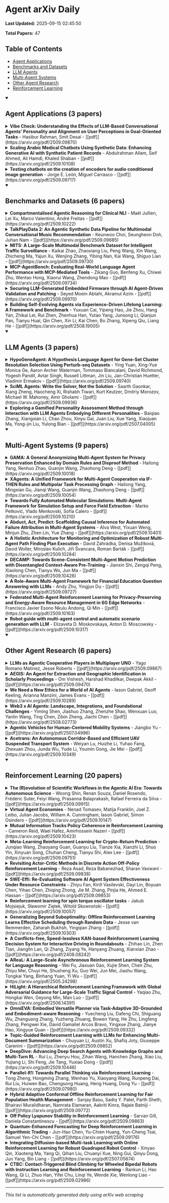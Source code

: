 # Agent arXiv Daily

**Last Updated:** 2025-09-15 02:45:50

**Total Papers:** 47

## Table of Contents

- [Agent Applications](#agent-applications)
- [Benchmarks and Datasets](#benchmarks-and-datasets)
- [LLM Agents](#llm-agents)
- [Multi-Agent Systems](#multi-agent-systems)
- [Other Agent Research](#other-agent-research)
- [Reinforcement Learning](#reinforcement-learning)

<details open>
<summary><h2>Agent Applications (3 papers)</h2></summary>

<details>
<summary><strong>Vibe Check: Understanding the Effects of LLM-Based Conversational Agents' Personality and Alignment on User Perceptions in Goal-Oriented Tasks</strong> - Hasibur Rahman, Smit Desai - [[pdf]](https://arxiv.org/pdf/2509.09870)</summary>

**Abstract:** Large language models (LLMs) enable conversational agents (CAs) to express distinctive personalities, raising new questions about how such designs shape user perceptions. This study investigates how personality expression levels and user-agent personality alignment influence perceptions in goal-oriented tasks. In a between-subjects experiment (N=150), participants completed travel planning with CAs exhibiting low, medium, or high expression across the Big Five traits, controlled via our novel Trait Modulation Keys framework. Results revealed an inverted-U relationship: medium expression produced the most positive evaluations across Intelligence, Enjoyment, Anthropomorphism, Intention to Adopt, Trust, and Likeability, significantly outperforming both extremes. Personality alignment further enhanced outcomes, with Extraversion and Emotional Stability emerging as the most influential traits. Cluster analysis identified three distinct compatibility profiles, with "Well-Aligned" users reporting substantially positive perceptions. These findings demonstrate that personality expression and strategic trait alignment constitute optimal design targets for CA personality, offering design implications as LLM-based CAs become increasingly prevalent.

**arXiv ID:** 2509.09870
</details>

<details>
<summary><strong>Scaling Arabic Medical Chatbots Using Synthetic Data: Enhancing Generative AI with Synthetic Patient Records</strong> - Abdulrahman Allam, Seif Ahmed, Ali Hamdi, Khaled Shaban - [[pdf]](https://arxiv.org/pdf/2509.10108)</summary>

**Abstract:** The development of medical chatbots in Arabic is significantly constrained by the scarcity of large-scale, high-quality annotated datasets. While prior efforts compiled a dataset of 20,000 Arabic patient-doctor interactions from social media to fine-tune large language models (LLMs), model scalability and generalization remained limited. In this study, we propose a scalable synthetic data augmentation strategy to expand the training corpus to 100,000 records. Using advanced generative AI systems ChatGPT-4o and Gemini 2.5 Pro we generated 80,000 contextually relevant and medically coherent synthetic question-answer pairs grounded in the structure of the original dataset. These synthetic samples were semantically filtered, manually validated, and integrated into the training pipeline. We fine-tuned five LLMs, including Mistral-7B and AraGPT2, and evaluated their performance using BERTScore metrics and expert-driven qualitative assessments. To further analyze the effectiveness of synthetic sources, we conducted an ablation study comparing ChatGPT-4o and Gemini-generated data independently. The results showed that ChatGPT-4o data consistently led to higher F1-scores and fewer hallucinations across all models. Overall, our findings demonstrate the viability of synthetic augmentation as a practical solution for enhancing domain-specific language models in-low resource medical NLP, paving the way for more inclusive, scalable, and accurate Arabic healthcare chatbot systems.

**arXiv ID:** 2509.10108
</details>

<details>
<summary><strong>Testing chatbots on the creation of encoders for audio conditioned image generation</strong> - Jorge E. León, Miguel Carrasco - [[pdf]](https://arxiv.org/pdf/2509.09717)</summary>

**Abstract:** On one hand, recent advances in chatbots has led to a rising popularity in using these models for coding tasks. On the other hand, modern generative image models primarily rely on text encoders to translate semantic concepts into visual representations, even when there is clear evidence that audio can be employed as input as well. Given the previous, in this work, we explore whether state-of-the-art conversational agents can design effective audio encoders to replace the CLIP text encoder from Stable Diffusion 1.5, enabling image synthesis directly from sound. We prompted five publicly available chatbots to propose neural architectures to work as these audio encoders, with a set of well-explained shared conditions. Each valid suggested encoder was trained on over two million context related audio-image-text observations, and evaluated on held-out validation and test sets using various metrics, together with a qualitative analysis of their generated images. Although almost all chatbots generated valid model designs, none achieved satisfactory results, indicating that their audio embeddings failed to align reliably with those of the original text encoder. Among the proposals, the Gemini audio encoder showed the best quantitative metrics, while the Grok audio encoder produced more coherent images (particularly, when paired with the text encoder). Our findings reveal a shared architectural bias across chatbots and underscore the remaining coding gap that needs to be bridged in future versions of these models. We also created a public demo so everyone could study and try out these audio encoders. Finally, we propose research questions that should be tackled in the future, and encourage other researchers to perform more focused and highly specialized tasks like this one, so the respective chatbots cannot make use of well-known solutions and their creativity/reasoning is fully tested.

**arXiv ID:** 2509.09717
</details>

</details>

<details open>
<summary><h2>Benchmarks and Datasets (6 papers)</h2></summary>

<details>
<summary><strong>Compartmentalised Agentic Reasoning for Clinical NLI</strong> - Maël Jullien, Lei Xu, Marco Valentino, André Freitas - [[pdf]](https://arxiv.org/pdf/2509.10222)</summary>

**Abstract:** A common assumption holds that scaling data and parameters yields increasingly structured, generalisable internal representations. We interrogate this assumption in clinical natural language inference (NLI) by adopting a benchmark decomposed into four reasoning families, Causal Attribution, Compositional Grounding, Epistemic Verification, and Risk State Abstraction, and introducing CARENLI, a Compartmentalised Agentic Reasoning for Clinical NLI that separates knowledge access from principled inference. CARENLI routes each premise, statement pair to a family specific solver and enforces auditable procedures via a planner, verifier, and refiner.
Across four LLMs, CARENLI improves fidelity by up to 42 points, reaching 98.0% in Causal Attribution and 81.2% in Risk State Abstraction. Verifiers flag violations with near-ceiling reliability, while refiners correct a substantial share of epistemic errors. Remaining failures cluster in routing, identifying family classification as the main bottleneck. These results show that LLMs often retain relevant facts but default to heuristics when inference is underspecified, a dissociation CARENLI makes explicit while offering a framework for safer, auditable reasoning.

**arXiv ID:** 2509.10222
</details>

<details>
<summary><strong>TalkPlayData 2: An Agentic Synthetic Data Pipeline for Multimodal Conversational Music Recommendation</strong> - Keunwoo Choi, Seungheon Doh, Juhan Nam - [[pdf]](https://arxiv.org/pdf/2509.09685)</summary>

**Abstract:** We present TalkPlayData 2, a synthetic dataset for multimodal conversational music recommendation generated by an agentic data pipeline. In TalkPlayData 2 pipeline, multiple large language model (LLM) agents are created under various roles with specialized prompts and access to different parts of information, and the chat data is acquired by logging the conversation between the Listener LLM and the Recsys LLM. To cover various conversation scenarios, for each conversation, the Listener LLM is conditioned on a finetuned conversation goal. Finally, all the LLMs are multimodal with audio and images, allowing a simulation of multimodal recommendation and conversation. In the LLM-as-a-judge and subjective evaluation experiments, TalkPlayData 2 achieved the proposed goal in various aspects related to training a generative recommendation model for music. TalkPlayData 2 and its generation code are open-sourced at this https URL.

**arXiv ID:** 2509.09685
</details>

<details>
<summary><strong>MITS: A Large-Scale Multimodal Benchmark Dataset for Intelligent Traffic Surveillance</strong> - Kaikai Zhao, Zhaoxiang Liu, Peng Wang, Xin Wang, Zhicheng Ma, Yajun Xu, Wenjing Zhang, Yibing Nan, Kai Wang, Shiguo Lian - [[pdf]](https://arxiv.org/pdf/2509.09730)</summary>

**Abstract:** General-domain large multimodal models (LMMs) have achieved significant advances in various image-text tasks. However, their performance in the Intelligent Traffic Surveillance (ITS) domain remains limited due to the absence of dedicated multimodal datasets. To address this gap, we introduce MITS (Multimodal Intelligent Traffic Surveillance), the first large-scale multimodal benchmark dataset specifically designed for ITS. MITS includes 170,400 independently collected real-world ITS images sourced from traffic surveillance cameras, annotated with eight main categories and 24 subcategories of ITS-specific objects and events under diverse environmental conditions. Additionally, through a systematic data generation pipeline, we generate high-quality image captions and 5 million instruction-following visual question-answer pairs, addressing five critical ITS tasks: object and event recognition, object counting, object localization, background analysis, and event reasoning. To demonstrate MITS's effectiveness, we fine-tune mainstream LMMs on this dataset, enabling the development of ITS-specific applications. Experimental results show that MITS significantly improves LMM performance in ITS applications, increasing LLaVA-1.5's performance from 0.494 to 0.905 (+83.2%), LLaVA-1.6's from 0.678 to 0.921 (+35.8%), Qwen2-VL's from 0.584 to 0.926 (+58.6%), and Qwen2.5-VL's from 0.732 to 0.930 (+27.0%). We release the dataset, code, and models as open-source, providing high-value resources to advance both ITS and LMM research.

**arXiv ID:** 2509.09730
</details>

<details>
<summary><strong>MCP-AgentBench: Evaluating Real-World Language Agent Performance with MCP-Mediated Tools</strong> - Zikang Guo, Benfeng Xu, Chiwei Zhu, Wentao Hong, Xiaorui Wang, Zhendong Mao - [[pdf]](https://arxiv.org/pdf/2509.09734)</summary>

**Abstract:** The Model Context Protocol (MCP) is rapidly emerging as a pivotal open standard, designed to enhance agent-tool integration and interoperability, and is positioned to unlock a new era of powerful, interconnected, and genuinely utilitarian agentic AI. However, despite MCP's growing adoption, existing benchmarks often fail to capture real-world agent performance within this new paradigm, leading to a distorted perception of their true operational value and an inability to reliably differentiate proficiencies. To bridge this critical evaluation gap, we introduce MCP-AgentBench -- a comprehensive benchmark specifically engineered to rigorously assess language agent capabilities in MCP-mediated tool interactions. Core contributions of MCP-AgentBench include: the establishment of a robust MCP testbed comprising 33 operational servers with 188 distinct tools; the development of a benchmark featuring 600 systematically designed queries distributed across 6 distinct categories of varying interaction complexity; and the introduction of MCP-Eval, a novel outcome-oriented evaluation methodology prioritizing real-world task success. Through extensive empirical evaluation of leading language agents, we provide foundational insights. MCP-AgentBench aims to equip the research community with a standardized and reliable framework to build, validate, and advance agents capable of fully leveraging MCP's transformative benefits, thereby accelerating progress toward truly capable and interoperable AI systems.

**arXiv ID:** 2509.09734
</details>

<details>
<summary><strong>Securing LLM-Generated Embedded Firmware through AI Agent-Driven Validation and Patching</strong> - Seyed Moein Abtahi, Akramul Azim - [[pdf]](https://arxiv.org/pdf/2509.09970)</summary>

**Abstract:** Large Language Models (LLMs) show promise in generating firmware for embedded systems, but often introduce security flaws and fail to meet real-time performance constraints. This paper proposes a three-phase methodology that combines LLM-based firmware generation with automated security validation and iterative refinement in a virtualized environment. Using structured prompts, models like GPT-4 generate firmware for networking and control tasks, deployed on FreeRTOS via QEMU. These implementations are tested using fuzzing, static analysis, and runtime monitoring to detect vulnerabilities such as buffer overflows (CWE-120), race conditions (CWE-362), and denial-of-service threats (CWE-400). Specialized AI agents for Threat Detection, Performance Optimization, and Compliance Verification collaborate to improve detection and remediation. Identified issues are categorized using CWE, then used to prompt targeted LLM-generated patches in an iterative loop. Experiments show a 92.4\% Vulnerability Remediation Rate (37.3\% improvement), 95.8\% Threat Model Compliance, and 0.87 Security Coverage Index. Real-time metrics include 8.6ms worst-case execution time and 195{\mu}s jitter. This process enhances firmware security and performance while contributing an open-source dataset for future research.

**arXiv ID:** 2509.09970
</details>

<details>
<summary><strong>Building Self-Evolving Agents via Experience-Driven Lifelong Learning: A Framework and Benchmark</strong> - Yuxuan Cai, Yipeng Hao, Jie Zhou, Hang Yan, Zhikai Lei, Rui Zhen, Zhenhua Han, Yutao Yang, Junsong Li, Qianjun Pan, Tianyu Huai, Qin Chen, Xin Li, Kai Chen, Bo Zhang, Xipeng Qiu, Liang He - [[pdf]](https://arxiv.org/pdf/2508.19005)</summary>

**Abstract:** As AI advances toward general intelligence, the focus is shifting from systems optimized for static tasks to creating open-ended agents that learn continuously. In this paper, we introduce Experience-driven Lifelong Learning (ELL), a framework for building self-evolving agents capable of continuous growth through real-world interaction. The framework is built on four core principles: (1) Experience Exploration: Agents learn through continuous, self-motivated interaction with dynamic environments, navigating interdependent tasks and generating rich experiential trajectories. (2) Long-term Memory: Agents preserve and structure historical knowledge, including personal experiences, domain expertise, and commonsense reasoning, into a persistent memory system. (3) Skill Learning: Agents autonomously improve by abstracting recurring patterns from experience into reusable skills, which are actively refined and validated for application in new tasks. (4) Knowledge Internalization: Agents internalize explicit and discrete experiences into implicit and intuitive capabilities as "second nature".
We also introduce StuLife, a benchmark dataset for ELL that simulates a student's holistic college journey, from enrollment to academic and personal development, across three core phases and ten detailed sub-scenarios. StuLife is designed around three key paradigm

**arXiv ID:** 2508.19005
</details>

</details>

<details open>
<summary><h2>LLM Agents (3 papers)</h2></summary>

<details>
<summary><strong>HypoGeneAgent: A Hypothesis Language Agent for Gene-Set Cluster Resolution Selection Using Perturb-seq Datasets</strong> - Ying Yuan, Xing-Yue Monica Ge, Aaron Archer Waterman, Tommaso Biancalani, David Richmond, Yogesh Pandit, Avtar Singh, Russell Littman, Jin Liu, Jan-Christian Huetter, Vladimir Ermakov - [[pdf]](https://arxiv.org/pdf/2509.09740)</summary>

**Abstract:** Large-scale single-cell and Perturb-seq investigations routinely involve clustering cells and subsequently annotating each cluster with Gene-Ontology (GO) terms to elucidate the underlying biological programs. However, both stages, resolution selection and functional annotation, are inherently subjective, relying on heuristics and expert curation. We present HYPOGENEAGENT, a large language model (LLM)-driven framework, transforming cluster annotation into a quantitatively optimizable task. Initially, an LLM functioning as a gene-set analyst analyzes the content of each gene program or perturbation module and generates a ranked list of GO-based hypotheses, accompanied by calibrated confidence scores. Subsequently, we embed every predicted description with a sentence-embedding model, compute pair-wise cosine similarities, and let the agent referee panel score (i) the internal consistency of the predictions, high average similarity within the same cluster, termed intra-cluster agreement (ii) their external distinctiveness, low similarity between clusters, termed inter-cluster separation. These two quantities are combined to produce an agent-derived resolution score, which is maximized when clusters exhibit simultaneous coherence and mutual exclusivity. When applied to a public K562 CRISPRi Perturb-seq dataset as a preliminary test, our Resolution Score selects clustering granularities that exhibit alignment with known pathway compared to classical metrics such silhouette score, modularity score for gene functional enrichment summary. These findings establish LLM agents as objective adjudicators of cluster resolution and functional annotation, thereby paving the way for fully automated, context-aware interpretation pipelines in single-cell multi-omics studies.

**arXiv ID:** 2509.09740
</details>

<details>
<summary><strong>SciML Agents: Write the Solver, Not the Solution</strong> - Saarth Gaonkar, Xiang Zheng, Haocheng Xi, Rishabh Tiwari, Kurt Keutzer, Dmitriy Morozov, Michael W. Mahoney, Amir Gholami - [[pdf]](https://arxiv.org/pdf/2509.09936)</summary>

**Abstract:** Recent work in scientific machine learning aims to tackle scientific tasks directly by predicting target values with neural networks (e.g., physics-informed neural networks, neural ODEs, neural operators, etc.), but attaining high accuracy and robustness has been challenging. We explore an alternative view: use LLMs to write code that leverages decades of numerical algorithms. This shifts the burden from learning a solution function to making domain-aware numerical choices. We ask whether LLMs can act as SciML agents that, given a natural-language ODE description, generate runnable code that is scientifically appropriate, selecting suitable solvers (stiff vs. non-stiff), and enforcing stability checks. There is currently no benchmark to measure this kind of capability for scientific computing tasks. As such, we first introduce two new datasets: a diagnostic dataset of adversarial "misleading" problems; and a large-scale benchmark of 1,000 diverse ODE tasks. The diagnostic set contains problems whose superficial appearance suggests stiffness, and that require algebraic simplification to demonstrate non-stiffness; and the large-scale benchmark spans stiff and non-stiff ODE regimes. We evaluate open- and closed-source LLM models along two axes: (i) unguided versus guided prompting with domain-specific knowledge; and (ii) off-the-shelf versus fine-tuned variants. Our evaluation measures both executability and numerical validity against reference solutions. We find that with sufficient context and guided prompts, newer instruction-following models achieve high accuracy on both criteria. In many cases, recent open-source systems perform strongly without fine-tuning, while older or smaller models still benefit from fine-tuning. Overall, our preliminary results indicate that careful prompting and fine-tuning can yield a specialized LLM agent capable of reliably solving simple ODE problems.

**arXiv ID:** 2509.09936
</details>

<details>
<summary><strong>Exploring a Gamified Personality Assessment Method through Interaction with LLM Agents Embodying Different Personalities</strong> - Baiqiao Zhang, Xiangxian Li, Chao Zhou, Xinyu Gai, Juan Liu, Xue Yang, Xiaojuan Ma, Yong-jin Liu, Yulong Bian - [[pdf]](https://arxiv.org/pdf/2507.04005)</summary>

**Abstract:** The low-intrusion and automated personality assessment is receiving increasing attention in psychology and human-computer interaction fields. This study explores an interactive approach for personality assessment, focusing on the multiplicity of personality representation. We propose a framework of Gamified Personality Assessment through Multi-Personality Representations (Multi-PR GPA). The framework leverages Large Language Models to empower virtual agents with different personalities. These agents elicit multifaceted human personality representations through engaging in interactive games. Drawing upon the multi-type textual data generated throughout the interaction, it achieves two modes of personality assessment (i.e., Direct Assessment and Questionnaire-based Assessment) and provides interpretable insights. Grounded in the classic Big Five personality theory, we developed a prototype system and conducted a user study to evaluate the efficacy of Multi-PR GPA. The results affirm the effectiveness of our approach in personality assessment and demonstrate its superior performance when considering the multiplicity of personality representation.

**arXiv ID:** 2507.04005
</details>

</details>

<details open>
<summary><h2>Multi-Agent Systems (9 papers)</h2></summary>

<details>
<summary><strong>GAMA: A General Anonymizing Multi-Agent System for Privacy Preservation Enhanced by Domain Rules and Disproof Method</strong> - Hailong Yang, Renhuo Zhao, Guanjin Wang, Zhaohong Deng - [[pdf]](https://arxiv.org/pdf/2509.10018)</summary>

**Abstract:** With the rapid advancement of Large Language Model (LLM), LLM-based agents exhibit exceptional abilities in understanding and generating natural language, facilitating human-like collaboration and information transmission in LLM-based Multi-Agent System (MAS). High-performance LLMs are often hosted on remote servers in public spaces. When tasks involve privacy data, MAS cannot securely utilize these LLMs without implementing privacy-preserving mechanisms. To address this challenge, we propose a General Anonymizing Multi-Agent system (GAMA), which divides the agents' workspace into private and public spaces and protects privacy through the anonymizing mechanism. In the private space, agents handle sensitive data, while in the public space, only anonymized data is utilized. GAMA incorporates two key modules to mitigate semantic loss caused by anonymization: Domain-Rule-based Knowledge Enhancement (DRKE) and Disproof-based Logic Enhancement (DLE). We evaluate GAMA on two public question-answering datasets: Trivia Creative Writing and Logic Grid Puzzle. The results demonstrate that GAMA has superior performance compared to the state-of-the-art models. To further assess its privacy-preserving capabilities, we designed two new datasets: Knowledge Privacy Preservation and Logic Privacy Preservation. The final results highlight GAMA's exceptional effectiveness in both task processing and privacy preservation.

**arXiv ID:** 2509.10018
</details>

<details>
<summary><strong>XAgents: A Unified Framework for Multi-Agent Cooperation via IF-THEN Rules and Multipolar Task Processing Graph</strong> - Hailong Yang, Mingxian Gu, Jianqi Wang, Guanjin Wang, Zhaohong Deng - [[pdf]](https://arxiv.org/pdf/2509.10054)</summary>

**Abstract:** The rapid advancement of Large Language Models (LLMs) has significantly enhanced the capabilities of Multi-Agent Systems (MAS) in supporting humans with complex, real-world tasks. However, MAS still face challenges in effective task planning when handling highly complex tasks with uncertainty, often resulting in misleading or incorrect outputs that hinder task execution. To address this, we propose XAgents, a unified multi-agent cooperative framework built on a multipolar task processing graph and IF-THEN rules. XAgents uses the multipolar task processing graph to enable dynamic task planning and handle task uncertainty. During subtask processing, it integrates domain-specific IF-THEN rules to constrain agent behaviors, while global rules enhance inter-agent collaboration. We evaluate the performance of XAgents across three distinct datasets, demonstrating that it consistently surpasses state-of-the-art single-agent and multi-agent approaches in both knowledge-typed and logic-typed question-answering tasks. The codes for XAgents are available at: this https URL.

**arXiv ID:** 2509.10054
</details>

<details>
<summary><strong>Towards Fully Automated Molecular Simulations: Multi-Agent Framework for Simulation Setup and Force Field Extraction</strong> - Marko Petković, Vlado Menkovski, Sofía Calero - [[pdf]](https://arxiv.org/pdf/2509.10210)</summary>

**Abstract:** Automated characterization of porous materials has the potential to accelerate materials discovery, but it remains limited by the complexity of simulation setup and force field selection. We propose a multi-agent framework in which LLM-based agents can autonomously understand a characterization task, plan appropriate simulations, assemble relevant force fields, execute them and interpret their results to guide subsequent steps. As a first step toward this vision, we present a multi-agent system for literature-informed force field extraction and automated RASPA simulation setup. Initial evaluations demonstrate high correctness and reproducibility, highlighting this approach's potential to enable fully autonomous, scalable materials characterization.

**arXiv ID:** 2509.10210
</details>

<details>
<summary><strong>Abduct, Act, Predict: Scaffolding Causal Inference for Automated Failure Attribution in Multi-Agent Systems</strong> - Alva West, Yixuan Weng, Minjun Zhu, Zhen Lin, Yue Zhang - [[pdf]](https://arxiv.org/pdf/2509.10401)</summary>

**Abstract:** Failure attribution in multi-agent systems -- pinpointing the exact step where a decisive error occurs -- is a critical yet unsolved challenge. Current methods treat this as a pattern recognition task over long conversation logs, leading to critically low step-level accuracy (below 17\%), which renders them impractical for debugging complex systems. Their core weakness is a fundamental inability to perform robust counterfactual reasoning: to determine if correcting a single action would have actually averted the task failure. To bridge this counterfactual inference gap, we introduce Abduct-Act-Predict (A2P) Scaffolding, a novel agent framework that transforms failure attribution from pattern recognition into a structured causal inference task. A2P explicitly guides a large language model through a formal three-step reasoning process within a single inference pass: (1) Abduction, to infer the hidden root causes behind an agent's actions; (2) Action, to define a minimal corrective intervention; and (3) Prediction, to simulate the subsequent trajectory and verify if the intervention resolves the failure. This structured approach leverages the holistic context of the entire conversation while imposing a rigorous causal logic on the model's analysis. Our extensive experiments on the Who\&When benchmark demonstrate its efficacy. On the Algorithm-Generated dataset, A2P achieves 47.46\% step-level accuracy, a 2.85$\times$ improvement over the 16.67\% of the baseline. On the more complex Hand-Crafted dataset, it achieves 29.31\% step accuracy, a 2.43$\times$ improvement over the baseline's 12.07\%. By reframing the problem through a causal lens, A2P Scaffolding provides a robust, verifiable, and significantly more accurate solution for automated failure attribution.

**arXiv ID:** 2509.10401
</details>

<details>
<summary><strong>A Holistic Architecture for Monitoring and Optimization of Robust Multi-Agent Path Finding Plan Execution</strong> - David Zahrádka, Denisa Mužíková, David Woller, Miroslav Kulich, Jiří Švancara, Roman Barták - [[pdf]](https://arxiv.org/pdf/2509.10284)</summary>

**Abstract:** The goal of Multi-Agent Path Finding (MAPF) is to find a set of paths for a fleet of agents moving in a shared environment such that the agents reach their goals without colliding with each other. In practice, some of the robots executing the plan may get delayed, which can introduce collision risk. Although robust execution methods are used to ensure safety even in the presence of delays, the delays may still have a significant impact on the duration of the execution. At some point, the accumulated delays may become significant enough that instead of continuing with the execution of the original plan, even if it was optimal, there may now exist an alternate plan which will lead to a shorter execution. However, the problem is how to decide when to search for the alternate plan, since it is a costly procedure. In this paper, we propose a holistic architecture for robust execution of MAPF plans, its monitoring and optimization. We exploit a robust execution method called Action Dependency Graph to maintain an estimate of the expected execution duration during the plan's execution. This estimate is used to predict the potential that finding an alternate plan would lead to shorter execution. We empirically evaluate the architecture in experiments in a real-time simulator which we designed to mimic our real-life demonstrator of an autonomous warehouse robotic fleet.

**arXiv ID:** 2509.10284
</details>

<details>
<summary><strong>DECAMP: Towards Scene-Consistent Multi-Agent Motion Prediction with Disentangled Context-Aware Pre-Training</strong> - Jianxin Shi, Zengqi Peng, Xiaolong Chen, Tianyu Wo, Jun Ma - [[pdf]](https://arxiv.org/pdf/2509.10426)</summary>

**Abstract:** Trajectory prediction is a critical component of autonomous driving, essential for ensuring both safety and efficiency on the road. However, traditional approaches often struggle with the scarcity of labeled data and exhibit suboptimal performance in multi-agent prediction scenarios. To address these challenges, we introduce a disentangled context-aware pre-training framework for multi-agent motion prediction, named DECAMP. Unlike existing methods that entangle representation learning with pretext tasks, our framework decouples behavior pattern learning from latent feature reconstruction, prioritizing interpretable dynamics and thereby enhancing scene representation for downstream prediction. Additionally, our framework incorporates context-aware representation learning alongside collaborative spatial-motion pretext tasks, which enables joint optimization of structural and intentional reasoning while capturing the underlying dynamic intentions. Our experiments on the Argoverse 2 benchmark showcase the superior performance of our method, and the results attained underscore its effectiveness in multi-agent motion forecasting. To the best of our knowledge, this is the first context autoencoder framework for multi-agent motion forecasting in autonomous driving. The code and models will be made publicly available.

**arXiv ID:** 2509.10426
</details>

<details>
<summary><strong>A Role-Aware Multi-Agent Framework for Financial Education Question Answering with LLMs</strong> - Andy Zhu, Yingjun Du - [[pdf]](https://arxiv.org/pdf/2509.09727)</summary>

**Abstract:** Question answering (QA) plays a central role in financial education, yet existing large language model (LLM) approaches often fail to capture the nuanced and specialized reasoning required for financial problem-solving. The financial domain demands multistep quantitative reasoning, familiarity with domain-specific terminology, and comprehension of real-world scenarios. We present a multi-agent framework that leverages role-based prompting to enhance performance on domain-specific QA. Our framework comprises a Base Generator, an Evidence Retriever, and an Expert Reviewer agent that work in a single-pass iteration to produce a refined answer. We evaluated our framework on a set of 3,532 expert-designed finance education questions from this http URL, an online learning platform. We leverage retrieval-augmented generation (RAG) for contextual evidence from 6 finance textbooks and prompting strategies for a domain-expert reviewer. Our experiments indicate that critique-based refinement improves answer accuracy by 6.6-8.3% over zero-shot Chain-of-Thought baselines, with the highest performance from Gemini-2.0-Flash. Furthermore, our method enables GPT-4o-mini to achieve performance comparable to the finance-tuned FinGPT-mt_Llama3-8B_LoRA. Our results show a cost-effective approach to enhancing financial QA and offer insights for further research in multi-agent financial LLM systems.

**arXiv ID:** 2509.09727
</details>

<details>
<summary><strong>Federated Multi-Agent Reinforcement Learning for Privacy-Preserving and Energy-Aware Resource Management in 6G Edge Networks</strong> - Francisco Javier Esono Nkulu Andong, Qi Min - [[pdf]](https://arxiv.org/pdf/2509.10163)</summary>

**Abstract:** As sixth-generation (6G) networks move toward ultra-dense, intelligent edge environments, efficient resource management under stringent privacy, mobility, and energy constraints becomes critical. This paper introduces a novel Federated Multi-Agent Reinforcement Learning (Fed-MARL) framework that incorporates cross-layer orchestration of both the MAC layer and application layer for energy-efficient, privacy-preserving, and real-time resource management across heterogeneous edge devices. Each agent uses a Deep Recurrent Q-Network (DRQN) to learn decentralized policies for task offloading, spectrum access, and CPU energy adaptation based on local observations (e.g., queue length, energy, CPU usage, and mobility). To protect privacy, we introduce a secure aggregation protocol based on elliptic curve Diffie Hellman key exchange, which ensures accurate model updates without exposing raw data to semi-honest adversaries. We formulate the resource management problem as a partially observable multi-agent Markov decision process (POMMDP) with a multi-objective reward function that jointly optimizes latency, energy efficiency, spectral efficiency, fairness, and reliability under 6G-specific service requirements such as URLLC, eMBB, and mMTC. Simulation results demonstrate that Fed-MARL outperforms centralized MARL and heuristic baselines in task success rate, latency, energy efficiency, and fairness, while ensuring robust privacy protection and scalability in dynamic, resource-constrained 6G edge networks.

**arXiv ID:** 2509.10163
</details>

<details>
<summary><strong>Robot guide with multi-agent control and automatic scenario generation with LLM</strong> - Elizaveta D. Moskovskaya, Anton D. Moscowsky - [[pdf]](https://arxiv.org/pdf/2509.10317)</summary>

**Abstract:** The work describes the development of a hybrid control architecture for an anthropomorphic tour guide robot, combining a multi-agent resource management system with automatic behavior scenario generation based on large language models. The proposed approach aims to overcome the limitations of traditional systems, which rely on manual tuning of behavior scenarios. These limitations include manual configuration, low flexibility, and lack of naturalness in robot behavior. The process of preparing tour scenarios is implemented through a two-stage generation: first, a stylized narrative is created, then non-verbal action tags are integrated into the text. The multi-agent system ensures coordination and conflict resolution during the execution of parallel actions, as well as maintaining default behavior after the completion of main operations, contributing to more natural robot behavior. The results obtained from the trial demonstrate the potential of the proposed approach for automating and scaling social robot control systems.

**arXiv ID:** 2509.10317
</details>

</details>

<details open>
<summary><h2>Other Agent Research (6 papers)</h2></summary>

<details>
<summary><strong>LLMs as Agentic Cooperative Players in Multiplayer UNO</strong> - Yago Romano Matinez, Jesse Roberts - [[pdf]](https://arxiv.org/pdf/2509.09867)</summary>

**Abstract:** LLMs promise to assist humans -- not just by answering questions, but by offering useful guidance across a wide range of tasks. But how far does that assistance go? Can a large language model based agent actually help someone accomplish their goal as an active participant? We test this question by engaging an LLM in UNO, a turn-based card game, asking it not to win but instead help another player to do so. We built a tool that allows decoder-only LLMs to participate as agents within the RLCard game environment. These models receive full game-state information and respond using simple text prompts under two distinct prompting strategies. We evaluate models ranging from small (1B parameters) to large (70B parameters) and explore how model scale impacts performance. We find that while all models were able to successfully outperform a random baseline when playing UNO, few were able to significantly aid another player.

**arXiv ID:** 2509.09867
</details>

<details>
<summary><strong>AEGIS: An Agent for Extraction and Geographic Identification in Scholarly Proceedings</strong> - Om Vishesh, Harshad Khadilkar, Deepak Akkil - [[pdf]](https://arxiv.org/pdf/2509.09470)</summary>

**Abstract:** Keeping pace with the rapid growth of academia literature presents a significant challenge for researchers, funding bodies, and academic societies. To address the time-consuming manual effort required for scholarly discovery, we present a novel, fully automated system that transitions from data discovery to direct action. Our pipeline demonstrates how a specialized AI agent, 'Agent-E', can be tasked with identifying papers from specific geographic regions within conference proceedings and then executing a Robotic Process Automation (RPA) to complete a predefined action, such as submitting a nomination form. We validated our system on 586 papers from five different conferences, where it successfully identified every target paper with a recall of 100% and a near perfect accuracy of 99.4%. This demonstration highlights the potential of task-oriented AI agents to not only filter information but also to actively participate in and accelerate the workflows of the academic community.

**arXiv ID:** 2509.09470
</details>

<details>
<summary><strong>We Need a New Ethics for a World of AI Agents</strong> - Iason Gabriel, Geoff Keeling, Arianna Manzini, James Evans - [[pdf]](https://arxiv.org/pdf/2509.10289)</summary>

**Abstract:** The deployment of capable AI agents raises fresh questions about safety, human-machine relationships and social coordination. We argue for greater engagement by scientists, scholars, engineers and policymakers with the implications of a world increasingly populated by AI agents. We explore key challenges that must be addressed to ensure that interactions between humans and agents, and among agents themselves, remain broadly beneficial.

**arXiv ID:** 2509.10289
</details>

<details>
<summary><strong>Web3 x AI Agents: Landscape, Integrations, and Foundational Challenges</strong> - Yiming Shen, Jiashuo Zhang, Zhenzhe Shao, Wenxuan Luo, Yanlin Wang, Ting Chen, Zibin Zheng, Jiachi Chen - [[pdf]](https://arxiv.org/pdf/2508.02773)</summary>

**Abstract:** The convergence of Web3 technologies and AI agents represents a rapidly evolving frontier poised to reshape decentralized ecosystems. This paper presents the first and most comprehensive analysis of the intersection between Web3 and AI agents, examining five critical dimensions: landscape, economics, governance, security, and trust mechanisms. Through an analysis of 133 existing projects, we first develop a taxonomy and systematically map the current market landscape (RQ1), identifying distinct patterns in project distribution and capitalization. Building upon these findings, we further investigate four key integrations: (1) the role of AI agents in participating in and optimizing decentralized finance (RQ2); (2) their contribution to enhancing Web3 governance mechanisms (RQ3); (3) their capacity to strengthen Web3 security via intelligent vulnerability detection and automated smart contract auditing (RQ4); and (4) the establishment of robust reliability frameworks for AI agent operations leveraging Web3's inherent trust infrastructure (RQ5). By synthesizing these dimensions, we identify key integration patterns, highlight foundational challenges related to scalability, security, and ethics, and outline critical considerations for future research toward building robust, intelligent, and trustworthy decentralized systems with effective AI agent interactions.

**arXiv ID:** 2508.02773
</details>

<details>
<summary><strong>Agentic Vehicles for Human-Centered Mobility Systems</strong> - Jiangbo Yu - [[pdf]](https://arxiv.org/pdf/2507.04996)</summary>

**Abstract:** Autonomy, from the Greek autos (self) and nomos (law), refers to the capacity to operate according to internal rules without external control. Autonomous vehicles (AuVs) are therefore understood as systems that perceive their environment and execute pre-programmed tasks independently of external input, consistent with the SAE levels of automated driving. Yet recent research and real-world deployments have begun to showcase vehicles that exhibit behaviors outside the scope of this definition. These include natural language interaction with humans, goal adaptation, contextual reasoning, external tool use, and the handling of unforeseen ethical dilemmas, enabled in part by multimodal large language models (LLMs). These developments highlight not only a gap between technical autonomy and the broader cognitive and social capacities required for human-centered mobility, but also the emergence of a form of vehicle intelligence that currently lacks a clear designation. To address this gap, the paper introduces the concept of agentic vehicles (AgVs): vehicles that integrate agentic AI systems to reason, adapt, and interact within complex environments. It synthesizes recent advances in agentic systems and suggests how AgVs can complement and even reshape conventional autonomy to ensure mobility services are aligned with user and societal needs. The paper concludes by outlining key challenges in the development and governance of AgVs and their potential role in shaping future agentic transportation systems.

**arXiv ID:** 2507.04996
</details>

<details>
<summary><strong>Acetrans: An Autonomous Corridor-Based and Efficient UAV Suspended Transport System</strong> - Weiyan Lu, Huizhe Li, Yuhao Fang, Zhexuan Zhou, Junda Wu, Yude Li, Youmin Gong, Jie Mei - [[pdf]](https://arxiv.org/pdf/2509.10349)</summary>

**Abstract:** Unmanned aerial vehicles (UAVs) with suspended payloads offer significant advantages for aerial transportation in complex and cluttered environments. However, existing systems face critical limitations, including unreliable perception of the cable-payload dynamics, inefficient planning in large-scale environments, and the inability to guarantee whole-body safety under cable bending and external disturbances. This paper presents Acetrans, an Autonomous, Corridor-based, and Efficient UAV suspended transport system that addresses these challenges through a unified perception, planning, and control framework. A LiDAR-IMU fusion module is proposed to jointly estimate both payload pose and cable shape under taut and bent modes, enabling robust whole-body state estimation and real-time filtering of cable point clouds. To enhance planning scalability, we introduce the Multi-size-Aware Configuration-space Iterative Regional Inflation (MACIRI) algorithm, which generates safe flight corridors while accounting for varying UAV and payload geometries. A spatio-temporal, corridor-constrained trajectory optimization scheme is then developed to ensure dynamically feasible and collision-free trajectories. Finally, a nonlinear model predictive controller (NMPC) augmented with cable-bending constraints provides robust whole-body safety during execution. Simulation and experimental results validate the effectiveness of Acetrans, demonstrating substantial improvements in perception accuracy, planning efficiency, and control safety compared to state-of-the-art methods.

**arXiv ID:** 2509.10349
</details>

</details>

<details open>
<summary><h2>Reinforcement Learning (20 papers)</h2></summary>

<details>
<summary><strong>The (R)evolution of Scientific Workflows in the Agentic AI Era: Towards Autonomous Science</strong> - Woong Shin, Renan Souza, Daniel Rosendo, Frédéric Suter, Feiyi Wang, Prasanna Balaprakash, Rafael Ferreira da Silva - [[pdf]](https://arxiv.org/pdf/2509.09915)</summary>

**Abstract:** Modern scientific discovery increasingly requires coordinating distributed facilities and heterogeneous resources, forcing researchers to act as manual workflow coordinators rather than scientists. Advances in AI leading to AI agents show exciting new opportunities that can accelerate scientific discovery by providing intelligence as a component in the ecosystem. However, it is unclear how this new capability would materialize and integrate in the real world. To address this, we propose a conceptual framework where workflows evolve along two dimensions which are intelligence (from static to intelligent) and composition (from single to swarm) to chart an evolutionary path from current workflow management systems to fully autonomous, distributed scientific laboratories. With these trajectories in mind, we present an architectural blueprint that can help the community take the next steps towards harnessing the opportunities in autonomous science with the potential for 100x discovery acceleration and transformational scientific workflows.

**arXiv ID:** 2509.09915
</details>

<details>
<summary><strong>Virtual Agent Economies</strong> - Nenad Tomasev, Matija Franklin, Joel Z. Leibo, Julian Jacobs, William A. Cunningham, Iason Gabriel, Simon Osindero - [[pdf]](https://arxiv.org/pdf/2509.10147)</summary>

**Abstract:** The rapid adoption of autonomous AI agents is giving rise to a new economic layer where agents transact and coordinate at scales and speeds beyond direct human oversight. We propose the "sandbox economy" as a framework for analyzing this emergent system, characterizing it along two key dimensions: its origins (emergent vs. intentional) and its degree of separateness from the established human economy (permeable vs. impermeable). Our current trajectory points toward a spontaneous emergence of a vast and highly permeable AI agent economy, presenting us with opportunities for an unprecedented degree of coordination as well as significant challenges, including systemic economic risk and exacerbated inequality. Here we discuss a number of possible design choices that may lead to safely steerable AI agent markets. In particular, we consider auction mechanisms for fair resource allocation and preference resolution, the design of AI "mission economies" to coordinate around achieving collective goals, and socio-technical infrastructure needed to ensure trust, safety, and accountability. By doing this, we argue for the proactive design of steerable agent markets to ensure the coming technological shift aligns with humanity's long-term collective flourishing.

**arXiv ID:** 2509.10147
</details>

<details>
<summary><strong>Mutual Information Tracks Policy Coherence in Reinforcement Learning</strong> - Cameron Reid, Wael Hafez, Amirhossein Nazeri - [[pdf]](https://arxiv.org/pdf/2509.10423)</summary>

**Abstract:** Reinforcement Learning (RL) agents deployed in real-world environments face degradation from sensor faults, actuator wear, and environmental shifts, yet lack intrinsic mechanisms to detect and diagnose these failures. We present an information-theoretic framework that reveals both the fundamental dynamics of RL and provides practical methods for diagnosing deployment-time anomalies. Through analysis of state-action mutual information patterns in a robotic control task, we first demonstrate that successful learning exhibits characteristic information signatures: mutual information between states and actions steadily increases from 0.84 to 2.83 bits (238% growth) despite growing state entropy, indicating that agents develop increasingly selective attention to task-relevant patterns. Intriguingly, states, actions and next states joint mutual information, MI(S,A;S'), follows an inverted U-curve, peaking during early learning before declining as the agent specializes suggesting a transition from broad exploration to efficient exploitation. More immediately actionable, we show that information metrics can differentially diagnose system failures: observation-space, i.e., states noise (sensor faults) produces broad collapses across all information channels with pronounced drops in state-action coupling, while action-space noise (actuator faults) selectively disrupts action-outcome predictability while preserving state-action relationships. This differential diagnostic capability demonstrated through controlled perturbation experiments enables precise fault localization without architectural modifications or performance degradation. By establishing information patterns as both signatures of learning and diagnostic for system health, we provide the foundation for adaptive RL systems capable of autonomous fault detection and policy adjustment based on information-theoretic principles.

**arXiv ID:** 2509.10423
</details>

<details>
<summary><strong>Meta-Learning Reinforcement Learning for Crypto-Return Prediction</strong> - Junqiao Wang, Zhaoyang Guan, Guanyu Liu, Tianze Xia, Xianzhi Li, Shuo Yin, Xinyuan Song, Chuhan Cheng, Tianyu Shi, Alex Lee - [[pdf]](https://arxiv.org/pdf/2509.09751)</summary>

**Abstract:** Predicting cryptocurrency returns is notoriously difficult: price movements are driven by a fast-shifting blend of on-chain activity, news flow, and social sentiment, while labeled training data are scarce and expensive. In this paper, we present Meta-RL-Crypto, a unified transformer-based architecture that unifies meta-learning and reinforcement learning (RL) to create a fully self-improving trading agent. Starting from a vanilla instruction-tuned LLM, the agent iteratively alternates between three roles-actor, judge, and meta-judge-in a closed-loop architecture. This learning process requires no additional human supervision. It can leverage multimodal market inputs and internal preference feedback. The agent in the system continuously refines both the trading policy and evaluation criteria. Experiments across diverse market regimes demonstrate that Meta-RL-Crypto shows good performance on the technical indicators of the real market and outperforming other LLM-based baselines.

**arXiv ID:** 2509.09751
</details>

<details>
<summary><strong>Revisiting Actor-Critic Methods in Discrete Action Off-Policy Reinforcement Learning</strong> - Reza Asad, Reza Babanezhad, Sharan Vaswani - [[pdf]](https://arxiv.org/pdf/2509.09838)</summary>

**Abstract:** Value-based approaches such as DQN are the default methods for off-policy reinforcement learning with discrete-action environments such as Atari. Common policy-based methods are either on-policy and do not effectively learn from off-policy data (e.g. PPO), or have poor empirical performance in the discrete-action setting (e.g. SAC). Consequently, starting from discrete SAC (DSAC), we revisit the design of actor-critic methods in this setting. First, we determine that the coupling between the actor and critic entropy is the primary reason behind the poor performance of DSAC. We demonstrate that by merely decoupling these components, DSAC can have comparable performance as DQN. Motivated by this insight, we introduce a flexible off-policy actor-critic framework that subsumes DSAC as a special case. Our framework allows using an m-step Bellman operator for the critic update, and enables combining standard policy optimization methods with entropy regularization to instantiate the resulting actor objective. Theoretically, we prove that the proposed methods can guarantee convergence to the optimal regularized value function in the tabular setting. Empirically, we demonstrate that these methods can approach the performance of DQN on standard Atari games, and do so even without entropy regularization or explicit exploration.

**arXiv ID:** 2509.09838
</details>

<details>
<summary><strong>SWE-Effi: Re-Evaluating Software AI Agent System Effectiveness Under Resource Constraints</strong> - Zhiyu Fan, Kirill Vasilevski, Dayi Lin, Boyuan Chen, Yihao Chen, Zhiqing Zhong, Jie M. Zhang, Pinjia He, Ahmed E. Hassan - [[pdf]](https://arxiv.org/pdf/2509.09853)</summary>

**Abstract:** The advancement of large language models (LLMs) and code agents has demonstrated significant potential to assist software engineering (SWE) tasks, such as autonomous issue resolution and feature addition. Existing AI for software engineering leaderboards (e.g., SWE-bench) focus solely on solution accuracy, ignoring the crucial factor of effectiveness in a resource-constrained world. This is a universal problem that also exists beyond software engineering tasks: any AI system should be more than correct - it must also be cost-effective. To address this gap, we introduce SWE-Effi, a set of new metrics to re-evaluate AI systems in terms of holistic effectiveness scores. We define effectiveness as the balance between the accuracy of outcome (e.g., issue resolve rate) and the resources consumed (e.g., token and time). In this paper, we specifically focus on the software engineering scenario by re-ranking popular AI systems for issue resolution on a subset of the SWE-bench benchmark using our new multi-dimensional metrics. We found that AI system's effectiveness depends not just on the scaffold itself, but on how well it integrates with the base model, which is key to achieving strong performance in a resource-efficient manner. We also identified systematic challenges such as the "token snowball" effect and, more significantly, a pattern of "expensive failures". In these cases, agents consume excessive resources while stuck on unsolvable tasks - an issue that not only limits practical deployment but also drives up the cost of failed rollouts during RL training. Lastly, we observed a clear trade-off between effectiveness under the token budget and effectiveness under the time budget, which plays a crucial role in managing project budgets and enabling scalable reinforcement learning, where fast responses are essential.

**arXiv ID:** 2509.09853
</details>

<details>
<summary><strong>Reinforcement learning for spin torque oscillator tasks</strong> - Jakub Mojsiejuk, Sławomir Ziętek, Witold Skowroński - [[pdf]](https://arxiv.org/pdf/2509.10057)</summary>

**Abstract:** We address the problem of automatic synchronisation of the spintronic oscillator (STO) by means of reinforcement learning (RL). A numerical solution of the macrospin Landau-Lifschitz-Gilbert-Slonczewski equation is used to simulate the STO and we train the two types of RL agents to synchronise with a target frequency within a fixed number of steps. We explore modifications to this base task and show an improvement in both convergence and energy efficiency of the synchronisation that can be easily achieved in the simulated environment.

**arXiv ID:** 2509.10057
</details>

<details>
<summary><strong>Generalizing Beyond Suboptimality: Offline Reinforcement Learning Learns Effective Scheduling through Random Data</strong> - Jesse van Remmerden, Zaharah Bukhsh, Yingqian Zhang - [[pdf]](https://arxiv.org/pdf/2509.10303)</summary>

**Abstract:** The Job-Shop Scheduling Problem (JSP) and Flexible Job-Shop Scheduling Problem (FJSP), are canonical combinatorial optimization problems with wide-ranging applications in industrial operations. In recent years, many online reinforcement learning (RL) approaches have been proposed to learn constructive heuristics for JSP and FJSP. Although effective, these online RL methods require millions of interactions with simulated environments that may not capture real-world complexities, and their random policy initialization leads to poor sample efficiency. To address these limitations, we introduce Conservative Discrete Quantile Actor-Critic (CDQAC), a novel offline RL algorithm that learns effective scheduling policies directly from historical data, eliminating the need for costly online interactions, while maintaining the ability to improve upon suboptimal training data. CDQAC couples a quantile-based critic with a delayed policy update, estimating the return distribution of each machine-operation pair rather than selecting pairs outright. Our extensive experiments demonstrate CDQAC's remarkable ability to learn from diverse data sources. CDQAC consistently outperforms the original data-generating heuristics and surpasses state-of-the-art offline and online RL baselines. In addition, CDQAC is highly sample efficient, requiring only 10-20 training instances to learn high-quality policies. Surprisingly, we find that CDQAC performs better when trained on data generated by a random heuristic than when trained on higher-quality data from genetic algorithms and priority dispatching rules.

**arXiv ID:** 2509.10303
</details>

<details>
<summary><strong>A Conflicts-free, Speed-lossless KAN-based Reinforcement Learning Decision System for Interactive Driving in Roundabouts</strong> - Zhihao Lin, Zhen Tian, Jianglin Lan, Qi Zhang, Ziyang Ye, Hanyang Zhuang, Xianxian Zhao - [[pdf]](https://arxiv.org/pdf/2408.08242)</summary>

**Abstract:** Safety and efficiency are crucial for autonomous driving in roundabouts, especially mixed traffic with both autonomous vehicles (AVs) and human-driven vehicles. This paper presents a learning-based algorithm that promotes safe and efficient driving across varying roundabout traffic conditions. A deep Q-learning network is used to learn optimal strategies in complex multi-vehicle roundabout scenarios, while a Kolmogorov-Arnold Network (KAN) improves the AVs' environmental understanding. To further enhance safety, an action inspector filters unsafe actions, and a route planner optimizes driving efficiency. Moreover, model predictive control ensures stability and precision in execution. Experimental results demonstrate that the proposed system consistently outperforms state-of-the-art methods, achieving fewer collisions, reduced travel time, and stable training with smooth reward convergence.

**arXiv ID:** 2408.08242
</details>

<details>
<summary><strong>AReaL: A Large-Scale Asynchronous Reinforcement Learning System for Language Reasoning</strong> - Wei Fu, Jiaxuan Gao, Xujie Shen, Chen Zhu, Zhiyu Mei, Chuyi He, Shusheng Xu, Guo Wei, Jun Mei, Jiashu Wang, Tongkai Yang, Binhang Yuan, Yi Wu - [[pdf]](https://arxiv.org/pdf/2505.24298)</summary>

**Abstract:** Reinforcement learning (RL) has become a dominant paradigm for training large language models (LLMs), particularly for reasoning tasks. Effective RL for LLMs requires massive parallelization and poses an urgent need for efficient training systems. Most existing large-scale RL systems for LLMs are synchronous, alternating generation and training in a batch setting where rollouts in each training batch are generated by the same model. This approach stabilizes RL training but suffers from severe system-level inefficiency: generation must wait until the longest output in the batch is completed before model updates, resulting in GPU underutilization. We present AReaL, a fully asynchronous RL system that completely decouples generation from training. Rollout workers in AReaL continuously generate new outputs without waiting, while training workers update the model whenever a batch of data is collected. AReaL also incorporates a collection of system-level optimizations, leading to substantially higher GPU utilization. To stabilize RL training, AReaL balances the workload of rollout and training workers to control data staleness, and adopts a staleness-enhanced PPO variant to better handle outdated training samples. Extensive experiments on math and code reasoning benchmarks show that AReaL achieves up to 2.77$\times$ training speedup compared to synchronous systems with the same number of GPUs and matched or improved final performance. The code of AReaL is available at this https URL.

**arXiv ID:** 2505.24298
</details>

<details>
<summary><strong>HiLight: A Hierarchical Reinforcement Learning Framework with Global Adversarial Guidance for Large-Scale Traffic Signal Control</strong> - Yaqiao Zhu, Hongkai Wen, Geyong Min, Man Luo - [[pdf]](https://arxiv.org/pdf/2506.14391)</summary>

**Abstract:** Efficient traffic signal control (TSC) is essential for mitigating urban congestion, yet existing reinforcement learning (RL) methods face challenges in scaling to large networks while maintaining global coordination. Centralized RL suffers from scalability issues, while decentralized approaches often lack unified objectives, resulting in limited network-level efficiency. In this paper, we propose HiLight, a hierarchical reinforcement learning framework with global adversarial guidance for large-scale TSC. HiLight consists of a high-level Meta-Policy, which partitions the traffic network into subregions and generates sub-goals using a Transformer-LSTM architecture, and a low-level Sub-Policy, which controls individual intersections with global awareness. To improve the alignment between global planning and local execution, we introduce an adversarial training mechanism, where the Meta-Policy generates challenging yet informative sub-goals, and the Sub-Policy learns to surpass these targets, leading to more effective coordination. We evaluate HiLight across both synthetic and real-world benchmarks, and additionally construct a large-scale Manhattan network with diverse traffic conditions, including peak transitions, adverse weather, and holiday surges. Experimental results show that HiLight exhibits significant advantages in large-scale scenarios and remains competitive across standard benchmarks of varying sizes.

**arXiv ID:** 2506.14391
</details>

<details>
<summary><strong>OmniEVA: Embodied Versatile Planner via Task-Adaptive 3D-Grounded and Embodiment-aware Reasoning</strong> - Yuecheng Liu, Dafeng Chi, Shiguang Wu, Zhanguang Zhang, Yuzheng Zhuang, Bowen Yang, He Zhu, Lingfeng Zhang, Pengwei Xie, David Gamaliel Arcos Bravo, Yingxue Zhang, Jianye Hao, Xingyue Quan - [[pdf]](https://arxiv.org/pdf/2509.09332)</summary>

**Abstract:** Recent advances in multimodal large language models (MLLMs) have opened new opportunities for embodied intelligence, enabling multimodal understanding, reasoning, and interaction, as well as continuous spatial decision-making. Nevertheless, current MLLM-based embodied systems face two critical limitations. First, Geometric Adaptability Gap: models trained solely on 2D inputs or with hard-coded 3D geometry injection suffer from either insufficient spatial information or restricted 2D generalization, leading to poor adaptability across tasks with diverse spatial demands. Second, Embodiment Constraint Gap: prior work often neglects the physical constraints and capacities of real robots, resulting in task plans that are theoretically valid but practically infeasible. To address these gaps, we introduce OmniEVA -- an embodied versatile planner that enables advanced embodied reasoning and task planning through two pivotal innovations: (1) a Task-Adaptive 3D Grounding mechanism, which introduces a gated router to perform explicit selective regulation of 3D fusion based on contextual requirements, enabling context-aware 3D grounding for diverse embodied tasks. (2) an Embodiment-Aware Reasoning framework that jointly incorporates task goals and embodiment constraints into the reasoning loop, resulting in planning decisions that are both goal-directed and executable. Extensive experimental results demonstrate that OmniEVA not only achieves state-of-the-art general embodied reasoning performance, but also exhibits a strong ability across a wide range of downstream scenarios. Evaluations of a suite of proposed embodied benchmarks, including both primitive and composite tasks, confirm its robust and versatile planning capabilities. Project page: this https URL

**arXiv ID:** 2509.09332
</details>

<details>
<summary><strong>Topic-Guided Reinforcement Learning with LLMs for Enhancing Multi-Document Summarization</strong> - Chuyuan Li, Austin Xu, Shafiq Joty, Giuseppe Carenini - [[pdf]](https://arxiv.org/pdf/2509.09852)</summary>

**Abstract:** A key challenge in Multi-Document Summarization (MDS) is effectively integrating information from multiple sources while maintaining coherence and topical relevance. While Large Language Models have shown impressive results in single-document summarization, their performance on MDS still leaves room for improvement. In this paper, we propose a topic-guided reinforcement learning approach to improve content selection in MDS. We first show that explicitly prompting models with topic labels enhances the informativeness of the generated summaries. Building on this insight, we propose a novel topic reward within the Group Relative Policy Optimization (GRPO) framework to measure topic alignment between the generated summary and source documents. Experimental results on the Multi-News and Multi-XScience datasets demonstrate that our method consistently outperforms strong baselines, highlighting the effectiveness of leveraging topical cues in MDS.

**arXiv ID:** 2509.09852
</details>

<details>
<summary><strong>DeepDive: Advancing Deep Search Agents with Knowledge Graphs and Multi-Turn RL</strong> - Rui Lu, Zhenyu Hou, Zihan Wang, Hanchen Zhang, Xiao Liu, Yujiang Li, Shi Feng, Jie Tang, Yuxiao Dong - [[pdf]](https://arxiv.org/pdf/2509.10446)</summary>

**Abstract:** Augmenting large language models (LLMs) with browsing tools substantially improves their potential as deep search agents to solve complex, real-world tasks. Yet, open LLMs still perform poorly in such settings due to limited long-horizon reasoning capacity with browsing tools and the lack of sufficiently difficult supervised data. To address these challenges, we present DeepDive to advance deep search agents. First, we propose a strategy to automatically synthesize complex, difficult, and hard-to-find questions from open knowledge graphs. Second, we apply end-to-end multi-turn reinforcement learning (RL) to enhance LLMs' long-horizon reasoning with deep search. Experiments show that DeepDive-32B achieves a new open-source competitive result on BrowseComp, outperforming WebSailor, DeepSeek-R1-Browse, and Search-o1. We demonstrate that multi-turn RL training improves deep search ability and significantly contributes to the performance improvements across multiple benchmarks. We observe that DeepDive enables test-time scaling of tool calls and parallel sampling. All datasets, models, and code are publicly available at this https URL.

**arXiv ID:** 2509.10446
</details>

<details>
<summary><strong>Parallel-R1: Towards Parallel Thinking via Reinforcement Learning</strong> - Tong Zheng, Hongming Zhang, Wenhao Yu, Xiaoyang Wang, Runpeng Dai, Rui Liu, Huiwen Bao, Chengsong Huang, Heng Huang, Dong Yu - [[pdf]](https://arxiv.org/pdf/2509.07980)</summary>

**Abstract:** Parallel thinking has emerged as a novel approach for enhancing the reasoning capabilities of large language models (LLMs) by exploring multiple reasoning paths concurrently. However, activating such capabilities through training remains challenging, as existing methods predominantly rely on supervised fine-tuning (SFT) over synthetic data, which encourages teacher-forced imitation rather than exploration and generalization. Different from them, we propose \textbf{Parallel-R1}, the first reinforcement learning (RL) framework that enables parallel thinking behaviors for complex real-world reasoning tasks. Our framework employs a progressive curriculum that explicitly addresses the cold-start problem in training parallel thinking with RL. We first use SFT on prompt-generated trajectories from easier tasks to instill the parallel thinking ability, then transition to RL to explore and generalize this skill on harder problems. Experiments on various math benchmarks, including MATH, AMC23, and AIME, show that Parallel-R1 successfully instills parallel thinking, leading to 8.4% accuracy improvements over the sequential thinking model trained directly on challenging tasks with RL. Further analysis reveals a clear shift in the model's thinking behavior: at an early stage, it uses parallel thinking as an exploration strategy, while in a later stage, it uses the same capability for multi-perspective verification. Most significantly, we validate parallel thinking as a \textbf{mid-training exploration scaffold}, where this temporary exploratory phase unlocks a higher performance ceiling after RL, yielding a 42.9% improvement over the baseline on AIME25. Our model, data, and code will be open-source at this https URL.

**arXiv ID:** 2509.07980
</details>

<details>
<summary><strong>Hybrid Adaptive Conformal Offline Reinforcement Learning for Fair Population Health Management</strong> - Sanjay Basu, Sadiq Y. Patel, Parth Sheth, Bhairavi Muralidharan, Namrata Elamaran, Aakriti Kinra, Rajaie Batniji - [[pdf]](https://arxiv.org/pdf/2509.09772)</summary>

**Abstract:** Population health management programs for Medicaid populations coordinate longitudinal outreach and services (e.g., benefits navigation, behavioral health, social needs support, and clinical scheduling) and must be safe, fair, and auditable. We present a Hybrid Adaptive Conformal Offline Reinforcement Learning (HACO) framework that separates risk calibration from preference optimization to generate conservative action recommendations at scale. In our setting, each step involves choosing among common coordination actions (e.g., which member to contact, by which modality, and whether to route to a specialized service) while controlling the near-term risk of adverse utilization events (e.g., unplanned emergency department visits or hospitalizations). Using a de-identified operational dataset from Waymark comprising 2.77 million sequential decisions across 168,126 patients, HACO (i) trains a lightweight risk model for adverse events, (ii) derives a conformal threshold to mask unsafe actions at a target risk level, and (iii) learns a preference policy on the resulting safe subset. We evaluate policies with a version-agnostic fitted Q evaluation (FQE) on stratified subsets and audit subgroup performance across age, sex, and race. HACO achieves strong risk discrimination (AUC ~0.81) with a calibrated threshold ( {\tau} ~0.038 at {\alpha} = 0.10), while maintaining high safe coverage. Subgroup analyses reveal systematic differences in estimated value across demographics, underscoring the importance of fairness auditing. Our results show that conformal risk gating integrates cleanly with offline RL to deliver conservative, auditable decision support for population health management teams.

**arXiv ID:** 2509.09772
</details>

<details>
<summary><strong>Off Policy Lyapunov Stability in Reinforcement Learning</strong> - Sarvan Gill, Daniela Constantinescu - [[pdf]](https://arxiv.org/pdf/2509.09863)</summary>

**Abstract:** Traditional reinforcement learning lacks the ability to provide stability guarantees. More recent algorithms learn Lyapunov functions alongside the control policies to ensure stable learning. However, the current self-learned Lyapunov functions are sample inefficient due to their on-policy nature. This paper introduces a method for learning Lyapunov functions off-policy and incorporates the proposed off-policy Lyapunov function into the Soft Actor Critic and Proximal Policy Optimization algorithms to provide them with a data efficient stability certificate. Simulations of an inverted pendulum and a quadrotor illustrate the improved performance of the two algorithms when endowed with the proposed off-policy Lyapunov function.

**arXiv ID:** 2509.09863
</details>

<details>
<summary><strong>Quantum-Enhanced Forecasting for Deep Reinforcement Learning in Algorithmic Trading</strong> - Jun-Hao Chen, Yu-Chien Huang, Yun-Cheng Tsai, Samuel Yen-Chi Chen - [[pdf]](https://arxiv.org/pdf/2509.09176)</summary>

**Abstract:** The convergence of quantum-inspired neural networks and deep reinforcement learning offers a promising avenue for financial trading. We implemented a trading agent for USD/TWD by integrating Quantum Long Short-Term Memory (QLSTM) for short-term trend prediction with Quantum Asynchronous Advantage Actor-Critic (QA3C), a quantum-enhanced variant of the classical A3C. Trained on data from 2000-01-01 to 2025-04-30 (80\% training, 20\% testing), the long-only agent achieves 11.87\% return over around 5 years with 0.92\% max drawdown, outperforming several currency ETFs. We detail state design (QLSTM features and indicators), reward function for trend-following/risk control, and multi-core training. Results show hybrid models yield competitive FX trading performance. Implications include QLSTM's effectiveness for small-profit trades with tight risk and future enhancements. Key hyperparameters: QLSTM sequence length$=$4, QA3C workers$=$8. Limitations: classical quantum simulation and simplified strategy. \footnote{The views expressed in this article are those of the authors and do not represent the views of Wells Fargo. This article is for informational purposes only. Nothing contained in this article should be construed as investment advice. Wells Fargo makes no express or implied warranties and expressly disclaims all legal, tax, and accounting implications related to this article.

**arXiv ID:** 2509.09176
</details>

<details>
<summary><strong>Integrating Diffusion-based Multi-task Learning with Online Reinforcement Learning for Robust Quadruped Robot Control</strong> - Xinyao Qin, Xiaoteng Ma, Yang Qi, Qihan Liu, Chuanyi Xue, Ning Gui, Qinyu Dong, Jun Yang, Bin Liang - [[pdf]](https://arxiv.org/pdf/2507.05674)</summary>

**Abstract:** Recent research has highlighted the powerful capabilities of imitation learning in robotics. Leveraging generative models, particularly diffusion models, these approaches offer notable advantages such as strong multi-task generalization, effective language conditioning, and high sample efficiency. While their application has been successful in manipulation tasks, their use in legged locomotion remains relatively underexplored, mainly due to compounding errors that affect stability and difficulties in task transition under limited data. Online reinforcement learning (RL) has demonstrated promising results in legged robot control in the past years, providing valuable insights to address these challenges. In this work, we propose DMLoco, a diffusion-based framework for quadruped robots that integrates multi-task pretraining with online PPO finetuning to enable language-conditioned control and robust task transitions. Our approach first pretrains the policy on a diverse multi-task dataset using diffusion models, enabling language-guided execution of various skills. Then, it finetunes the policy in simulation to ensure robustness and stable task transition during real-world deployment. By utilizing Denoising Diffusion Implicit Models (DDIM) for efficient sampling and TensorRT for optimized deployment, our policy runs onboard at 50Hz, offering a scalable and efficient solution for adaptive, language-guided locomotion on resource-constrained robotic platforms.

**arXiv ID:** 2507.05674
</details>

<details>
<summary><strong>CTBC: Contact-Triggered Blind Climbing for Wheeled Bipedal Robots with Instruction Learning and Reinforcement Learning</strong> - Rankun Li, Hao Wang, Qi Li, Zhuo Han, Yifei Chu, Linqi Ye, Wende Xie, Wenlong Liao - [[pdf]](https://arxiv.org/pdf/2509.02986)</summary>

**Abstract:** In recent years, wheeled bipedal robots have gained increasing attention due to their advantages in mobility, such as high-speed locomotion on flat terrain. However, their performance on complex environments (e.g., staircases) remains inferior to that of traditional legged robots. To overcome this limitation, we propose a general contact-triggered blind climbing (CTBC) framework for wheeled bipedal robots. Upon detecting wheel-obstacle contact, the robot triggers a leg-lifting motion to overcome the obstacle. By leveraging a strongly-guided feedforward trajectory, our method enables the robot to rapidly acquire agile leg-lifting skills, significantly enhancing its capability to traverse unstructured terrains. The approach has been experimentally validated and successfully deployed on LimX Dynamics' wheeled bipedal robot, Tron1. Real-world tests demonstrate that Tron1 can reliably climb obstacles well beyond its wheel radius using only proprioceptive feedback.

**arXiv ID:** 2509.02986
</details>

</details>

---

*This list is automatically generated daily using arXiv web scraping*
